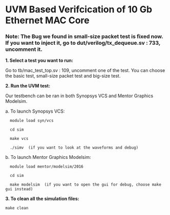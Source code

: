 # UVM Based Verifcication of 10 Gb Ethernet MAC Core

### Note: The Bug we found in small-size packet test is fixed now. If you want to inject it, go to dut/verilog/tx_dequeue.sv : 733, uncomment it.

**1. Select a test you want to run:**

   Go to tb/mac_test_top.sv : 109, uncomment one of the test. You can choose the basic test, small-size packet test and big-size test.
   
**2. Run the UVM test:**

   Our testbench can be ran in both Synopsys VCS and Mentor Graphics Modelsim.
   
   a. To launch Synopsys VCS: 
     
      module load syn/vcs
       
      cd sim
   
      make vcs
   
      ./simv  (if you want to look at the waveforms and debug)
   
   b. To launch Mentor Graphics Modelsim:
    
      module load mentor/modelsim/2016
    
      cd sim
    
      make modelsim  (if you want to open the gui for debug, choose make gui instead)
                                   
**3. To clean all the simulation files:**
    
    make clean
